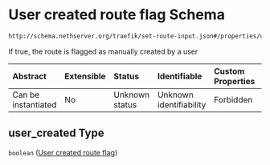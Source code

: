 # User created route flag Schema

```txt
http://schema.nethserver.org/traefik/set-route-input.json#/properties/user_created
```

If true, the route is flagged as manually created by a user

| Abstract            | Extensible | Status         | Identifiable            | Custom Properties | Additional Properties | Access Restrictions | Defined In                                                                    |
| :------------------ | :--------- | :------------- | :---------------------- | :---------------- | :-------------------- | :------------------ | :---------------------------------------------------------------------------- |
| Can be instantiated | No         | Unknown status | Unknown identifiability | Forbidden         | Allowed               | none                | [set-route-input.json\*](traefik/set-route-input.json "open original schema") |

## user\_created Type

`boolean` ([User created route flag](set-route-input-properties-user-created-route-flag.md))

